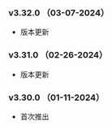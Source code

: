 ### v3.32.0 （03-07-2024）

- 版本更新

### v3.31.0 （02-26-2024）

- 版本更新

### v3.30.0 （01-11-2024）

- 首次推出